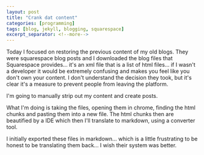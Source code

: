 ```yaml
---
layout: post
title: "Crank dat content"
categories: [programming]
tags: [blog, jekyll, blogging, squarespace]
excerpt_separator: <!--more-->
---
```


Today I focused on restoring the previous content of my old blogs. They were squarespace blog posts and I downloaded the blog files that Squarespace provides... it's an xml file that is a list of html files... if I wasn't a developer it would be extremely confusing and makes you feel like you don't own your content. I don't understand the decision they took, but it's clear it's a measure to prevent people from leaving the platform.

<!--more-->

I'm going to manually strip out my content and create posts.

What I'm doing is taking the files, opening them in chrome, finding the html chunks and pasting them into a new file. The html chunks then are beautified by a IDE which then I'll translate to markdown, using a converter tool.

I initially exported these files in markdown... which is a little frustrating to be honest to be translating them back... I wish their system was better.